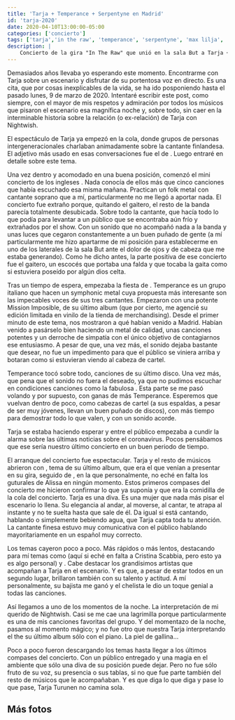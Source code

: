 ```yaml
---
title: 'Tarja + Temperance + Serpentyne en Madrid'
id: 'tarja-2020'
date: 2020-04-10T13:00:00-05:00
categories: ['concierto']
tags: ['tarja','in the raw', 'temperance', 'serpentyne', 'max lilja', 'doug wimbish' , 'christian kretschmar', 'timm schreiner', 'alex scholpp', 'viridian', 'alessia scolletti', 'michele guaitoli', 'marco pastorino', 'alfonso mocerino', 'luca negro']
description: |
    Concierto de la gira "In The Raw" que unió en la sala But a Tarja + Temperance + Serpentyne el 9 de Marzo de 2020 en Madrid
---
```


Demasiados años llevaba yo esperando este momento. Encontrarme con Tarja sobre un escenario y disfrutar de su portentosa voz en directo. Es una cita, que por cosas inexplicables de la vida, se ha ido posponiendo hasta el pasado lunes, 9 de marzo de 2020. Intentaré escribir este post, como siempre, con el mayor de mis respetos y admiración por todos los músicos que pisaron el escenario esa magnífica noche y, sobre todo, sin caer en la interminable historia sobre la relación (o ex-relación) de Tarja con Nightwish.

El espectáculo de Tarja ya empezó en la cola, donde grupos de personas intergeneracionales charlaban animadamente sobre la cantante finlandesa. El adjetivo más usado en esas conversaciones fue el de <important text="DIVA" />. Luego entraré en detalle sobre este tema.

<post-image
    source="tarja-2020/escenario"
    title="El escenario antes del concierto"
/>

Una vez dentro y acomodado en una buena posición, comenzó el mini concierto de los ingleses <important text="Serpentyne" />. Nada conocía de ellos más que cinco canciones que había escuchado esa misma mañana. Practican un folk metal con cantante soprano que a mí, particularmente no me llegó a aportar nada. El concierto fue extraño porque, quitando el gaitero, el resto de la banda parecía totalmente desubicada. Sobre todo la cantante, que hacía todo lo que podía para levantar a un público que se encontraba aún frío y extrañados por el show. Con un sonido que no acompañó nada a la banda y unas luces que cegaron constantemente a un buen puñado de gente (a mí particularmente me hizo apartarme de mi posición para establecerme en uno de los laterales de la sala But ante el dolor de ojos y de cabeza que me estaba generando). Como he dicho antes, la parte positiva de ese concierto fue el gaitero, un escocés que portaba una falda y que tocaba la gaita como si estuviera poseído por algún dios celta.

<post-image
    source="tarja-2020/serpentyne 02"
    title="Serpentyne tras las potentes focos que me cegaron constantemente durante este primer tramo del concierto"
/>

Tras un tiempo de espera, empezaba la fiesta de <important text="Temperance" />. Temperance es un grupo italiano que hacen un symphonic metal cuya propuesta más interesante son las impecables voces de sus tres cantantes. Empezaron con una potente Mission Imposible, de su último album <important text="Viridian" /> (que por cierto, me agencié su edición limitada en vinilo de la tienda de merchandising). Desde el primer minuto de este tema, nos mostraron a qué habían venido a Madrid. Habían venido a pasárselo bien haciendo un metal de calidad, unas canciones potentes y un derroche de simpatía con el único objetivo de contagiarnos ese entusiasmo. A pesar de que, una vez más, el sonido dejaba bastante que desear, no fue un impedimento para que el público se viniera arriba y botaran como si estuvieran viendo al cabeza de cartel.

<post-image
    source="tarja-2020/temperance 01"
    title="Los tres vocalistas de Temperance derrochan energía y calidad"
/>

Temperance tocó sobre todo, canciones de su último disco. Una vez más, que pena que el sonido no fuera el deseado, ya que no pudimos escuchar en condiciones canciones como la fabulosa <important text="My Demons Can't Sleep" />. Esta parte se me pasó volando y por supuesto, con ganas de más Temperance. Esperemos que vuelvan dentro de poco, como cabezas de cartel (a sus espaldas, a pesar de ser muy jóvenes, llevan un buen puñado de discos), con más tiempo para demostrar todo lo que valen, y con un sonido acorde.

<post-image
    source="tarja-2020/tarja 01"
    title="Tarja conectó con el público desde los primeros acordes del concierto"
/>

Tarja se estaba haciendo esperar y entre el público empezaba a cundir la alarma sobre las últimas noticias sobre el coronavirus. Pocos pensábamos que ese sería nuestro último concierto en un buen periodo de tiempo.

<post-image
    source="tarja-2020/tarja 03"
    title="La calidad vocal de Tarja Turunen es impresionante"
/>

El arranque del concierto fue espectacular. Tarja y el resto de músicos abrieron con <important text="My Serene" />, tema de su último album, <important text="In The Raw" /> que era el que venían a presentar en su gira, seguido de <important text="My Demons In You" />, en la que personalmente, no eché en falta los guturales de Alissa en ningún momento. Estos primeros compases del concierto me hicieron confirmar lo que ya suponía y que era la comidilla de la cola del concierto. Tarja es una diva. Es una mujer que nada más pisar el escenario lo llena. Su elegancia al andar, al moverse, al cantar, te atrapa al instante y no te suelta hasta que sale de él. Da igual si está cantando, hablando o simplemente bebiendo agua, que Tarja capta toda tu atención. La cantante finesa estuvo muy comunicativa con el público hablando mayoritariamente en un español muy correcto.

<post-image
    source="tarja-2020/tarja 02"
    title="Tarja acaparó todos los objetivos de cámaras y móviles"
/>

Los temas cayeron poco a poco. Más rápidos o más lentos, destacando para mí temas como <important text="Goodbye Stranger" /> (aquí si eché en falta a Cristina Scabbia, pero esto ya es algo personal) y <important text="Falling Awake" />. Cabe destacar los grandísimos artistas que acompañan a Tarja en el escenario. Y es que, a pesar de estar todos en un segundo lugar, brillaron también con su talento y actitud. A mí personalmente, su bajista me ganó y el chelista le dio un toque genial a todas las canciones.

<post-image
    source="tarja-2020/tarja 05"
    title="Tarja está rodeada de unos músicos enormes"
/>

Así llegamos a uno de los momentos de la noche. La interpretación de mi querido <important text="Planet Hell" /> de Nightwish. Casi se me cae una lagrimilla porque particularmente es una de mis canciones favoritas del grupo. Y del momentazo de la noche, pasamos al momento mágico; y no fue otro que nuestra Tarja interpretando el <important text="You and I" /> the su último album sólo con el piano. La piel de gallina...

<post-image
    source="tarja-2020/tarja 06"
    title="Tarja sacó su piano y representó un mágico You and I de su último disco"
/>

Poco a poco fueron descargando los temas hasta llegar a los últimos compases del concierto. Con un público entregado y una magia en el ambiente que sólo una diva de su posición puede dejar. Pero no fue sólo fruto de su voz, su presencia o sus tablas, si no que fue parte también del resto de músicos que le acompañaban. Y es que diga lo que diga y pase lo que pase, Tarja Turunen no camina sola.

## Más fotos

<div class="image-gallery">
    <post-image
        source="tarja-2020/serpentyne 01"
        title="El toque de la gaita tocada por este escocés fue, para mí, el mejor momento de Serpentyne"
    />
    <post-image
        source="tarja-2020/temperance 01"
        title="El toque de la gaita tocada por este escocés fue, para mí, el mejor momento de Serpentyne"
    />
    <post-image
        source="tarja-2020/tarja 04"
        title="Tarja está rodeada de unos músicos enormes"
    />
    <post-image
        source="tarja-2020/tarja 07"
        title="Tarja está rodeada de unos músicos enormes"
    />
</div>